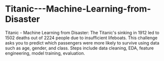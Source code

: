 # Titanic---Machine-Learning-from-Disaster
Titanic - Machine Learning from Disaster: The Titanic's sinking in 1912 led to 1502 deaths out of 2224 people due to insufficient lifeboats. This challenge asks you to predict which passengers were more likely to survive using data such as age, gender, and class. Steps include data cleaning, EDA, feature engineering, model training, evaluation.

